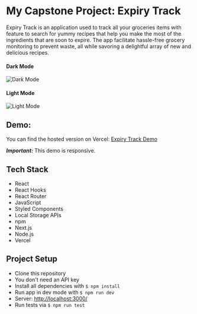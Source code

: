# My Capstone Project: Expiry Track

Expiry Track is an application used to track all your groceries items with feature to search for yummy recipes that help you make the most of the ingredients that are soon to expire. The app facilitate hassle-free grocery monitoring to prevent waste, all while savoring a delightful array of new and delicious recipes.

#### Dark Mode

![Dark Mode](https://github.com/NirachaMarchett/capstone-expiration-tracking-app/assets/135506311/cc1421d1-0454-44b1-98fc-3c9786e03a0e)

#### Light Mode
![Light Mode](https://github.com/NirachaMarchett/capstone-expiration-tracking-app/assets/135506311/c9506d18-9a2e-4b21-a97a-e1e7e955efd9)

## Demo:

You can find the hosted version on Vercel: [Expiry Track Demo](https://capstone-project-chi-rouge.vercel.app/)

***Important:*** This demo is responsive.

## Tech Stack

- React
- React Hooks
- React Router
- JavaScript
- Styled Components
- Local Storage APIs
- npm
- Next.js
- Node.js
- Vercel

## Project Setup

- Clone this repository
- You don't need an API key
- Install all dependencies with `$ npm install`
- Run app in dev mode with `$ npm run dev`
- Server: [http://localhost:3000/](http://localhost:3000/)
- Run tests via `$ npm run test`
